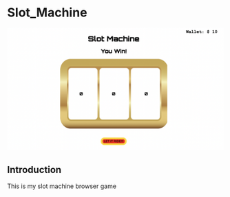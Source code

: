 # Slot_Machine

<img src="https://github.com/cbkehoe/Slot_Machine/blob/main/resources/Screen%20Shot%202021-11-29%20at%204.41.12%20PM.png?raw=true"/>

## Introduction

This is my slot machine browser game 
